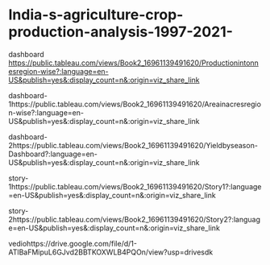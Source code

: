 # India-s-agriculture-crop-production-analysis-1997-2021-
dashboard https://public.tableau.com/views/Book2_16961139491620/Productionintonnesregion-wise?:language=en-US&publish=yes&:display_count=n&:origin=viz_share_link

dashboard-1https://public.tableau.com/views/Book2_16961139491620/Areainacresregion-wise?:language=en-US&publish=yes&:display_count=n&:origin=viz_share_link

dashboard-2https://public.tableau.com/views/Book2_16961139491620/Yieldbyseason-Dashboard?:language=en-US&publish=yes&:display_count=n&:origin=viz_share_link

story-1https://public.tableau.com/views/Book2_16961139491620/Story1?:language=en-US&publish=yes&:display_count=n&:origin=viz_share_link

story-2https://public.tableau.com/views/Book2_16961139491620/Story2?:language=en-US&publish=yes&:display_count=n&:origin=viz_share_link

vediohttps://drive.google.com/file/d/1-ATlBaFMipuL6GJvd2BBTKOXWLB4PQOn/view?usp=drivesdk
